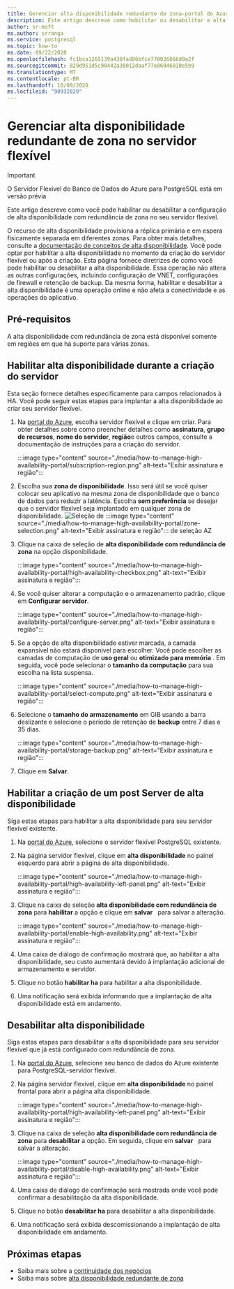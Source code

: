 ```yaml
---
title: Gerenciar alta disponibilidade redundante de zona-portal do Azure-banco de dados do Azure para PostgreSQL-servidor flexível
description: Este artigo descreve como habilitar ou desabilitar a alta disponibilidade redundante de zona no banco de dados do Azure para PostgreSQL – servidor flexível por meio do portal do Azure.
author: sr-msft
ms.author: srranga
ms.service: postgresql
ms.topic: how-to
ms.date: 09/22/2020
ms.openlocfilehash: fc1bca1265139a438fad86bfce770026866d9a2f
ms.sourcegitcommit: 829d951d5c90442a38012daaf77e86046018e5b9
ms.translationtype: MT
ms.contentlocale: pt-BR
ms.lasthandoff: 10/09/2020
ms.locfileid: "90932829"
---
```

# <a name="manage-zone-redundant-high-availability-in-flexible-server"></a>Gerenciar alta disponibilidade redundante de zona no servidor flexível

> [!IMPORTANT]
> O Servidor Flexível do Banco de Dados do Azure para PostgreSQL está em versão prévia

Este artigo descreve como você pode habilitar ou desabilitar a configuração de alta disponibilidade com redundância de zona no seu servidor flexível.

O recurso de alta disponibilidade provisiona a réplica primária e em espera fisicamente separada em diferentes zonas. Para obter mais detalhes, consulte a [documentação de conceitos de alta disponibilidade](./concepts-high-availability.md). Você pode optar por habilitar a alta disponibilidade no momento da criação do servidor flexível ou após a criação. Esta página fornece diretrizes de como você pode habilitar ou desabilitar a alta disponibilidade. Essa operação não altera as outras configurações, incluindo configuração de VNET, configurações de firewall e retenção de backup. Da mesma forma, habilitar e desabilitar a alta disponibilidade é uma operação online e não afeta a conectividade e as operações do aplicativo.

## <a name="pre-requisites"></a>Pré-requisitos

A alta disponibilidade com redundância de zona está disponível somente em regiões em que há suporte para várias zonas. 

## <a name="enable-high-availability-during-server-creation"></a>Habilitar alta disponibilidade durante a criação do servidor

Esta seção fornece detalhes especificamente para campos relacionados à HA. Você pode seguir estas etapas para implantar a alta disponibilidade ao criar seu servidor flexível.

1.  Na [portal do Azure](https://portal.azure.com/), escolha servidor flexível e clique em criar.  Para obter detalhes sobre como preencher detalhes como **assinatura**, **grupo de recursos**, **nome do servidor**, **região**e outros campos, consulte a documentação de instruções para a criação do servidor.
   
    :::image type="content" source="./media/how-to-manage-high-availability-portal/subscription-region.png" alt-text="Exibir assinatura e região":::

2.  Escolha sua **zona de disponibilidade**. Isso será útil se você quiser colocar seu aplicativo na mesma zona de disponibilidade que o banco de dados para reduzir a latência. Escolha **sem preferência** se desejar que o servidor flexível seja implantado em qualquer zona de disponibilidade.
    ![Seleção de ]() :::image type="content" source="./media/how-to-manage-high-availability-portal/zone-selection.png" alt-text="Exibir assinatura e região"::: de seleção AZ  

3.  Clique na caixa de seleção de **alta disponibilidade com redundância de zona** na opção disponibilidade.

    :::image type="content" source="./media/how-to-manage-high-availability-portal/high-availability-checkbox.png" alt-text="Exibir assinatura e região":::

4.  Se você quiser alterar a computação e o armazenamento padrão, clique em  **Configurar servidor**.
 
    :::image type="content" source="./media/how-to-manage-high-availability-portal/configure-server.png" alt-text="Exibir assinatura e região":::  

5.  Se a opção de alta disponibilidade estiver marcada, a camada expansível não estará disponível para escolher. Você pode escolher as camadas de computação de **uso geral** ou **otimizado para memória** . Em seguida, você pode selecionar o **tamanho da computação** para sua escolha na lista suspensa.

    :::image type="content" source="./media/how-to-manage-high-availability-portal/select-compute.png" alt-text="Exibir assinatura e região":::  


6.  Selecione o **tamanho do armazenamento** em GIB usando a barra deslizante e selecione o período de retenção de **backup** entre 7 dias e 35 dias.
   
    :::image type="content" source="./media/how-to-manage-high-availability-portal/storage-backup.png" alt-text="Exibir assinatura e região"::: 

7. Clique em **Salvar**. 

## <a name="enable-high-availability-post-server-creation"></a>Habilitar a criação de um post Server de alta disponibilidade

Siga estas etapas para habilitar a alta disponibilidade para seu servidor flexível existente.

1.  Na [portal do Azure](https://portal.azure.com/), selecione o servidor flexível PostgreSQL existente.

2.  Na página servidor flexível, clique em **alta disponibilidade** no painel esquerdo para abrir a página de alta disponibilidade.
   
     :::image type="content" source="./media/how-to-manage-high-availability-portal/high-availability-left-panel.png" alt-text="Exibir assinatura e região"::: 

3.  Clique na caixa de seleção **alta disponibilidade com redundância de zona** para **habilitar** a opção e clique em **salvar**   para salvar a alteração.

     :::image type="content" source="./media/how-to-manage-high-availability-portal/enable-high-availability.png" alt-text="Exibir assinatura e região"::: 

4.  Uma caixa de diálogo de confirmação mostrará que, ao habilitar a alta disponibilidade, seu custo aumentará devido à implantação adicional de armazenamento e servidor.

5.  Clique no botão **habilitar ha** para habilitar a alta disponibilidade.

6.  Uma notificação será exibida informando que a implantação de alta disponibilidade está em andamento.

## <a name="disable-high-availability"></a>Desabilitar alta disponibilidade

Siga estas etapas para desabilitar a alta disponibilidade para seu servidor flexível que já está configurado com redundância de zona.

1.  Na [portal do Azure](https://portal.azure.com/), selecione seu banco de dados do Azure existente para PostgreSQL-servidor flexível.

2.  Na página servidor flexível, clique em **alta disponibilidade** no painel frontal para abrir a página alta disponibilidade.
   
    :::image type="content" source="./media/how-to-manage-high-availability-portal/high-availability-left-panel.png" alt-text="Exibir assinatura e região"::: 

3.  Clique na caixa de seleção **alta disponibilidade com redundância de zona** para **desabilitar** a opção. Em seguida, clique em **salvar**   para salvar a alteração.

     :::image type="content" source="./media/how-to-manage-high-availability-portal/disable-high-availability.png" alt-text="Exibir assinatura e região"::: 

4.  Uma caixa de diálogo de confirmação será mostrada onde você pode confirmar a desabilitação da alta disponibilidade.

5.  Clique no botão **desabilitar ha** para desabilitar a alta disponibilidade.

6.  Uma notificação será exibida descomissionando a implantação de alta disponibilidade em andamento.

## <a name="next-steps"></a>Próximas etapas

-   Saiba mais sobre a [continuidade dos negócios](./concepts-business-continuity.md)
-   Saiba mais sobre [alta disponibilidade redundante de zona](./concepts-high-availability.md)
